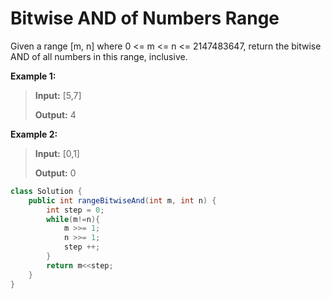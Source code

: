 # Bitwise AND of Numbers Range

Given a range \[m, n\] where 0 &lt;= m &lt;= n &lt;= 2147483647, return the bitwise AND of all numbers in this range, inclusive.

**Example 1:**

> **Input:** \[5,7\] 
>
> **Output:** 4

**Example 2:**

> **Input:** \[0,1\] 
>
> **Output:** 0

```java
class Solution {
    public int rangeBitwiseAnd(int m, int n) {
        int step = 0;
        while(m!=n){
            m >>= 1;
            n >>= 1;
            step ++;
        }
        return m<<step;
    }
}
```

